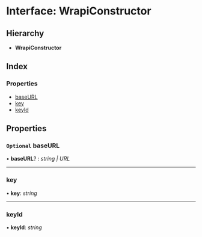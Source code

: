 # Interface: WrapiConstructor

## Hierarchy

-   **WrapiConstructor**

## Index

### Properties

-   [baseURL](wrapiconstructor.md#optional-baseurl)
-   [key](wrapiconstructor.md#key)
-   [keyId](wrapiconstructor.md#keyid)

## Properties

### `Optional` baseURL

• **baseURL**? : _string | URL_

---

### key

• **key**: _string_

---

### keyId

• **keyId**: _string_
